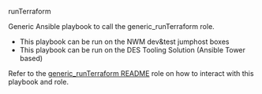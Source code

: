 runTerraform

Generic Ansible playbook to call the generic_runTerraform role.

* This playbook can be run on the NWM dev&test jumphost boxes
* This playbook can be run on the DES Tooling Solution (Ansible Tower based)

Refer to the [generic_runTerraform README](../../roles/generic_runTerraform/README.md) role on how to interact with this playbook and role.
